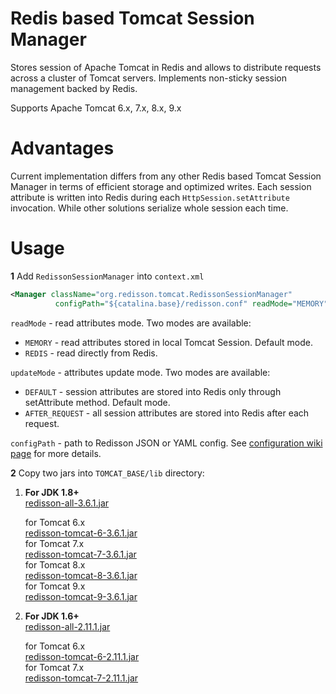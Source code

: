 Redis based Tomcat Session Manager
===

Stores session of Apache Tomcat in Redis and allows to distribute requests across a cluster of Tomcat servers. Implements non-sticky session management backed by Redis.  

Supports Apache Tomcat 6.x, 7.x, 8.x, 9.x

Advantages
===

Current implementation differs from any other Redis based Tomcat Session Manager in terms of efficient storage and optimized writes. Each session attribute is written into Redis during each `HttpSession.setAttribute` invocation. While other solutions serialize whole session each time.

Usage
===

**1** Add `RedissonSessionManager` into `context.xml`
   
   ```xml
<Manager className="org.redisson.tomcat.RedissonSessionManager"
	         configPath="${catalina.base}/redisson.conf" readMode="MEMORY" updateMode="DEFAULT"/>
   ```
   `readMode` - read attributes mode. Two modes are available:
   * `MEMORY` - read attributes stored in local Tomcat Session. Default mode.
   * `REDIS` - read directly from Redis.  

   `updateMode` - attributes update mode. Two modes are available:
   * `DEFAULT` - session attributes are stored into Redis only through setAttribute method. Default mode.
   * `AFTER_REQUEST` - all session attributes are stored into Redis after each request.

   `configPath` - path to Redisson JSON or YAML config. See [configuration wiki page](https://github.com/redisson/redisson/wiki/2.-Configuration) for more details.


**2** Copy two jars into `TOMCAT_BASE/lib` directory:
  
1. __For JDK 1.8+__  
      [redisson-all-3.6.1.jar](https://repository.sonatype.org/service/local/artifact/maven/redirect?r=central-proxy&g=org.redisson&a=redisson-all&v=3.6.1&e=jar)
  
      for Tomcat 6.x  
      [redisson-tomcat-6-3.6.1.jar](https://repository.sonatype.org/service/local/artifact/maven/redirect?r=central-proxy&g=org.redisson&a=redisson-tomcat-6&v=3.6.1&e=jar)  
      for Tomcat 7.x  
      [redisson-tomcat-7-3.6.1.jar](https://repository.sonatype.org/service/local/artifact/maven/redirect?r=central-proxy&g=org.redisson&a=redisson-tomcat-7&v=3.6.1&e=jar)  
      for Tomcat 8.x  
      [redisson-tomcat-8-3.6.1.jar](https://repository.sonatype.org/service/local/artifact/maven/redirect?r=central-proxy&g=org.redisson&a=redisson-tomcat-8&v=3.6.1&e=jar)  
      for Tomcat 9.x  
      [redisson-tomcat-9-3.6.1.jar](https://repository.sonatype.org/service/local/artifact/maven/redirect?r=central-proxy&g=org.redisson&a=redisson-tomcat-9&v=3.6.1&e=jar)  
  
2. __For JDK 1.6+__  
      [redisson-all-2.11.1.jar](https://repository.sonatype.org/service/local/artifact/maven/redirect?r=central-proxy&g=org.redisson&a=redisson-all&v=2.11.1&e=jar)
  
      for Tomcat 6.x  
      [redisson-tomcat-6-2.11.1.jar](https://repository.sonatype.org/service/local/artifact/maven/redirect?r=central-proxy&g=org.redisson&a=redisson-tomcat-6&v=2.11.1&e=jar)  
      for Tomcat 7.x  
      [redisson-tomcat-7-2.11.1.jar](https://repository.sonatype.org/service/local/artifact/maven/redirect?r=central-proxy&g=org.redisson&a=redisson-tomcat-7&v=2.11.1&e=jar)  


